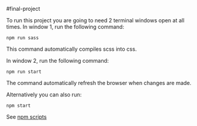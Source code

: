 #final-project

To run this project you are going to need 2 terminal windows open at all times. 
In window 1, run the following command:

```
npm run sass
```

This command automatically compiles scss into css.

In window 2, run the following command:

```
npm run start
```

The command automatically refresh the browser when changes are made. 

Alternatively you can also run: 

```
npm start
```

See [npm scripts](https://docs.npmjs.com/misc/scripts#default-values) 